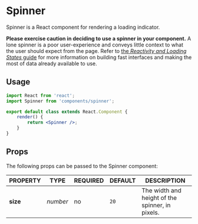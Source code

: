 # Spinner

Spinner is a React component for rendering a loading indicator.

**Please exercise caution in deciding to use a spinner in your component.** A lone spinner is a poor user-experience and conveys little context to what the user should expect from the page. Refer to [the _Reactivity and Loading States_ guide](https://github.com/Automattic/wp-calypso/blob/HEAD/docs/reactivity.md) for more information on building fast interfaces and making the most of data already available to use.

## Usage

```jsx
import React from 'react';
import Spinner from 'components/spinner';

export default class extends React.Component {
	render() {
		return <Spinner />;
	}
}
```

## Props

The following props can be passed to the Spinner component:

| PROPERTY | TYPE     | REQUIRED | DEFAULT | DESCRIPTION                                     |
| -------- | -------- | -------- | ------- | ----------------------------------------------- |
| **size** | _number_ | no       | `20`    | The width and height of the spinner, in pixels. |
